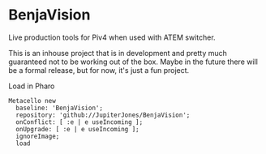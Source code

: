 # BenjaVision
Live production tools for Piv4 when used with ATEM switcher.

This is an inhouse project that is in development and pretty much guaranteed not to be working out of the box. Maybe in the future there will be a formal release, but for now, it's just a fun project.

Load in Pharo
```
Metacello new
  baseline: 'BenjaVision';
  repository: 'github://JupiterJones/BenjaVision';
  onConflict: [ :e | e useIncoming ];
  onUpgrade: [ :e | e useIncoming ];
  ignoreImage;
  load
```
